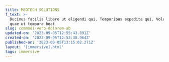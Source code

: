 ```yaml
---
title: MEDTECH SOLUTIONS
f_text: >-
  Ducimus facilis libero ut eligendi qui. Temporibus expedita qui. Voluptatem
  quae ut tempora beat
slug: commodi-vero-dolorem-ab
updated-on: '2023-09-05T12:55:43.891Z'
created-on: '2023-09-05T12:53:38.964Z'
published-on: '2023-09-05T13:15:02.271Z'
layout: '[immersive].html'
tags: immersive
---
```



